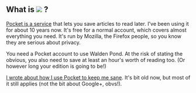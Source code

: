 ## What is ![](https://assets.getpocket.com/web/main/Components/Logo/pocket_logo.fe803ab33bfe0272aea33040711caf9e.svg) ?

[Pocket is a service](https://getpocket.com/) that lets you save articles to read later. I've been using it for about 10 years now. It's free for a normal account, which covers almost everything you need. It's run by Mozilla, the Firefox people, so you know they are serious about privacy.

You need a Pocket account to use Walden Pond. At the risk of stating the obvious, you also need to save at least an hour's worth of reading too. (Or however long your edition is going to be!)

[I wrote about how I use Pocket to keep me sane](https://notionparallax.co.uk/2014/offline-reading). It's bit old now, but most of it still applies (not the bit about Google+, obvs!).
